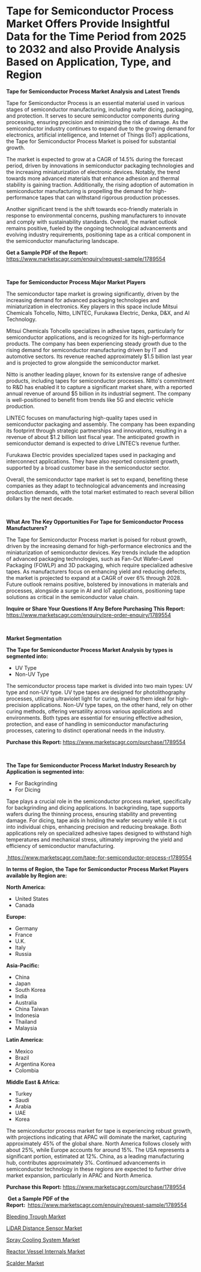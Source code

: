 <p><h1>Tape for Semiconductor Process Market Offers Provide Insightful Data for the Time Period from 2025 to 2032 and also Provide Analysis Based on Application, Type, and Region</h1></p><p><strong>Tape for Semiconductor Process Market Analysis and Latest Trends</strong></p>
<p><p>Tape for Semiconductor Process is an essential material used in various stages of semiconductor manufacturing, including wafer dicing, packaging, and protection. It serves to secure semiconductor components during processing, ensuring precision and minimizing the risk of damage. As the semiconductor industry continues to expand due to the growing demand for electronics, artificial intelligence, and Internet of Things (IoT) applications, the Tape for Semiconductor Process Market is poised for substantial growth.</p><p>The market is expected to grow at a CAGR of 14.5% during the forecast period, driven by innovations in semiconductor packaging technologies and the increasing miniaturization of electronic devices. Notably, the trend towards more advanced materials that enhance adhesion and thermal stability is gaining traction. Additionally, the rising adoption of automation in semiconductor manufacturing is propelling the demand for high-performance tapes that can withstand rigorous production processes.</p><p>Another significant trend is the shift towards eco-friendly materials in response to environmental concerns, pushing manufacturers to innovate and comply with sustainability standards. Overall, the market outlook remains positive, fueled by the ongoing technological advancements and evolving industry requirements, positioning tape as a critical component in the semiconductor manufacturing landscape.</p></p>
<p><strong>Get a Sample PDF of the Report:&nbsp;</strong> <a href="https://www.marketscagr.com/enquiry/request-sample/1789554?utm_campaign=3001&utm_medium=2&utm_source=Github&utm_content=ia&utm_term=25032025&utm_id=tape-for-semiconductor-process">https://www.marketscagr.com/enquiry/request-sample/1789554</a></p>
<p>&nbsp;</p>
<p><strong>Tape for Semiconductor Process Major Market Players</strong></p>
<p><p>The semiconductor tape market is growing significantly, driven by the increasing demand for advanced packaging technologies and miniaturization in electronics. Key players in this space include Mitsui Chemicals Tohcello, Nitto, LINTEC, Furukawa Electric, Denka, D&X, and AI Technology.</p><p>Mitsui Chemicals Tohcello specializes in adhesive tapes, particularly for semiconductor applications, and is recognized for its high-performance products. The company has been experiencing steady growth due to the rising demand for semiconductor manufacturing driven by IT and automotive sectors. Its revenue reached approximately $1.5 billion last year and is projected to grow alongside the semiconductor market.</p><p>Nitto is another leading player, known for its extensive range of adhesive products, including tapes for semiconductor processes. Nitto's commitment to R&D has enabled it to capture a significant market share, with a reported annual revenue of around $5 billion in its industrial segment. The company is well-positioned to benefit from trends like 5G and electric vehicle production.</p><p>LINTEC focuses on manufacturing high-quality tapes used in semiconductor packaging and assembly. The company has been expanding its footprint through strategic partnerships and innovations, resulting in a revenue of about $1.2 billion last fiscal year. The anticipated growth in semiconductor demand is expected to drive LINTEC’s revenue further.</p><p>Furukawa Electric provides specialized tapes used in packaging and interconnect applications. They have also reported consistent growth, supported by a broad customer base in the semiconductor sector. </p><p>Overall, the semiconductor tape market is set to expand, benefiting these companies as they adapt to technological advancements and increasing production demands, with the total market estimated to reach several billion dollars by the next decade.</p></p>
<p>&nbsp;</p>
<p><strong>What Are The Key Opportunities For Tape for Semiconductor Process Manufacturers?</strong></p>
<p><p>The Tape for Semiconductor Process market is poised for robust growth, driven by the increasing demand for high-performance electronics and the miniaturization of semiconductor devices. Key trends include the adoption of advanced packaging technologies, such as Fan-Out Wafer-Level Packaging (FOWLP) and 3D packaging, which require specialized adhesive tapes. As manufacturers focus on enhancing yield and reducing defects, the market is projected to expand at a CAGR of over 6% through 2028. Future outlook remains positive, bolstered by innovations in materials and processes, alongside a surge in AI and IoT applications, positioning tape solutions as critical in the semiconductor value chain.</p></p>
<p><strong>Inquire or Share Your Questions If Any Before Purchasing This Report:</strong> <a href="https://www.marketscagr.com/enquiry/pre-order-enquiry/1789554?utm_campaign=3001&utm_medium=2&utm_source=Github&utm_content=ia&utm_term=25032025&utm_id=tape-for-semiconductor-process">https://www.marketscagr.com/enquiry/pre-order-enquiry/1789554</a></p>
<p>&nbsp;</p>
<p><strong>Market Segmentation</strong></p>
<p><strong>The Tape for Semiconductor Process Market Analysis by types is segmented into:</strong></p>
<p><ul><li>UV Type</li><li>Non-UV Type</li></ul></p>
<p><p>The semiconductor process tape market is divided into two main types: UV type and non-UV type. UV type tapes are designed for photolithography processes, utilizing ultraviolet light for curing, making them ideal for high-precision applications. Non-UV type tapes, on the other hand, rely on other curing methods, offering versatility across various applications and environments. Both types are essential for ensuring effective adhesion, protection, and ease of handling in semiconductor manufacturing processes, catering to distinct operational needs in the industry.</p></p>
<p><strong>Purchase this Report:&nbsp;</strong><a href="https://www.marketscagr.com/purchase/1789554?utm_campaign=3001&utm_medium=2&utm_source=Github&utm_content=ia&utm_term=25032025&utm_id=tape-for-semiconductor-process">https://www.marketscagr.com/purchase/1789554</a></p>
<p>&nbsp;</p>
<p><strong>The Tape for Semiconductor Process Market Industry Research by Application is segmented into:</strong></p>
<p><ul><li>For Backgrinding</li><li>For Dicing</li></ul></p>
<p><p>Tape plays a crucial role in the semiconductor process market, specifically for backgrinding and dicing applications. In backgrinding, tape supports wafers during the thinning process, ensuring stability and preventing damage. For dicing, tape aids in holding the wafer securely while it is cut into individual chips, enhancing precision and reducing breakage. Both applications rely on specialized adhesive tapes designed to withstand high temperatures and mechanical stress, ultimately improving the yield and efficiency of semiconductor manufacturing.</p></p>
<p><a href="https://www.marketscagr.com/tape-for-semiconductor-process-r1789554?utm_campaign=3001&utm_medium=2&utm_source=Github&utm_content=ia&utm_term=25032025&utm_id=tape-for-semiconductor-process">&nbsp;https://www.marketscagr.com/tape-for-semiconductor-process-r1789554</a></p>
<p><strong>In terms of Region, the Tape for Semiconductor Process Market Players available by Region are:</strong></p>
<p>
    <p> <strong> North America: </strong>
        <ul>
            <li>United States</li>
            <li>Canada</li>
        </ul>
        </p> 
    <p> <strong> Europe: </strong>
        <ul>
            <li>Germany</li>
            <li>France</li>
            <li>U.K.</li>
            <li>Italy</li>
            <li>Russia</li>
        </ul>
        </p> 
    <p> <strong> Asia-Pacific: </strong>
        <ul>
            <li>China</li>
            <li>Japan</li>
            <li>South Korea</li>
            <li>India</li>
            <li>Australia</li>
            <li>China Taiwan</li>
            <li>Indonesia</li>
            <li>Thailand</li>
            <li>Malaysia</li>
        </ul>
        </p> 
    <p> <strong> Latin America: </strong>
        <ul>
            <li>Mexico</li>
            <li>Brazil</li>
            <li>Argentina Korea</li>
            <li>Colombia</li>
        </ul>
        </p> 
    <p> <strong> Middle East & Africa: </strong>
        <ul>
            <li>Turkey</li>
            <li>Saudi</li>
            <li>Arabia</li>
            <li>UAE</li>
            <li>Korea</li>
        </ul>
    </p>
    </p>
<p><p>The semiconductor process market for tape is experiencing robust growth, with projections indicating that APAC will dominate the market, capturing approximately 45% of the global share. North America follows closely with about 25%, while Europe accounts for around 15%. The USA represents a significant portion, estimated at 12%. China, as a leading manufacturing hub, contributes approximately 3%. Continued advancements in semiconductor technology in these regions are expected to further drive market expansion, particularly in APAC and North America.</p></p>
<p><strong>Purchase this Report: </strong><a href="https://www.marketscagr.com/purchase/1789554?utm_campaign=3001&utm_medium=2&utm_source=Github&utm_content=ia&utm_term=25032025&utm_id=tape-for-semiconductor-process">https://www.marketscagr.com/purchase/1789554</a></p>
<p>&nbsp;<strong>Get a Sample PDF of the Report:&nbsp;&nbsp;</strong><a href="https://www.marketscagr.com/enquiry/request-sample/1789554?utm_campaign=3001&utm_medium=2&utm_source=Github&utm_content=ia&utm_term=25032025&utm_id=tape-for-semiconductor-process">https://www.marketscagr.com/enquiry/request-sample/1789554</a></p>
<p><strong></strong></p>
<p><p><a href="https://www.linkedin.com/pulse/comprehensive-review-bleeding-trough-market-size-revenue-trends-jfc3f?utm_campaign=3001&utm_medium=2&utm_source=Github&utm_content=ia&utm_term=25032025&utm_id=tape-for-semiconductor-process">Bleeding Trough Market</a></p><p><a href="https://www.linkedin.com/pulse/43-growth-expected-lidar-distance-sensor-market-between-8u5nf?utm_campaign=3001&utm_medium=2&utm_source=Github&utm_content=ia&utm_term=25032025&utm_id=tape-for-semiconductor-process">LiDAR Distance Sensor Market</a></p><p><a href="https://www.linkedin.com/pulse/spray-cooling-system-market-outlook-from-2025-2032-marketsize-8smhf?utm_campaign=3001&utm_medium=2&utm_source=Github&utm_content=ia&utm_term=25032025&utm_id=tape-for-semiconductor-process">Spray Cooling System Market</a></p><p><a href="https://www.linkedin.com/pulse/growth-global-reactor-vessel-internals-market-ananticipated83-0txqf?utm_campaign=3001&utm_medium=2&utm_source=Github&utm_content=ia&utm_term=25032025&utm_id=tape-for-semiconductor-process">Reactor Vessel Internals Market</a></p><p><a href="https://www.linkedin.com/pulse/growth-forecast-revenue-outlook-scalder-market-projected-135-ysdqf?utm_campaign=3001&utm_medium=2&utm_source=Github&utm_content=ia&utm_term=25032025&utm_id=tape-for-semiconductor-process">Scalder Market</a></p></p>